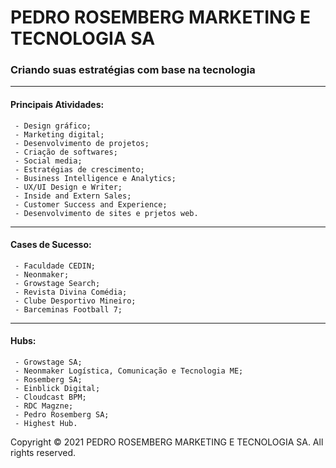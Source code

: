# PEDRO ROSEMBERG MARKETING E TECNOLOGIA SA
### Criando suas estratégias com base na tecnologia

---

#### Principais Atividades:
```
 - Design gráfico;
 - Marketing digital;
 - Desenvolvimento de projetos;
 - Criação de softwares;
 - Social media;
 - Estratégias de crescimento;
 - Business Intelligence e Analytics;
 - UX/UI Design e Writer;
 - Inside and Extern Sales;
 - Customer Success and Experience;
 - Desenvolvimento de sites e prjetos web.
```
---
#### Cases de Sucesso:
```
 - Faculdade CEDIN;
 - Neonmaker;
 - Growstage Search;
 - Revista Divina Comédia;
 - Clube Desportivo Mineiro;
 - Barceminas Football 7;
```
---
#### Hubs:
```
 - Growstage SA;
 - Neonmaker Logística, Comunicação e Tecnologia ME;
 - Rosemberg SA;
 - Einblick Digital;
 - Cloudcast BPM;
 - RDC Magzne;
 - Pedro Rosemberg SA;
 - Highest Hub.
```
Copyright © 2021 PEDRO ROSEMBERG MARKETING E TECNOLOGIA SA. All rights reserved.

